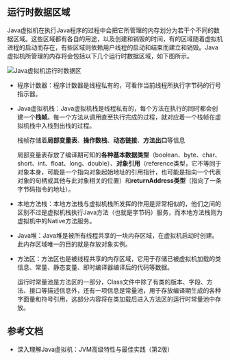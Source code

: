 ## 运行时数据区域

Java虚拟机在执行Java程序的过程中会把它所管理的内存划分为若干个不同的数据区域。这些区域都有各自的用途，以及创建和销毁的时间，有的区域随着虚拟机进程的启动而存在，有些区域则依赖用户线程的启动和结束而建立和销毁。Java虚拟机所管理的内存将会包括以下几个运行时数据区域，如下图所示。

![Java虚拟机运行时数据区](https://res.weread.qq.com/wrepub/epub_603120_67)



- 程序计数器：程序计数器是线程私有的，可看作当前线程所执行字节码的行号指示器。

- Java虚拟机栈：Java虚拟机栈是线程私有的，每个方法在执行的同时都会创建一个**栈帧**。每一个方法从调用直至执行完成的过程，就对应着一个栈帧在虚拟机栈中入栈到出栈的过程。

  栈帧存储着**局部变量表**、**操作数栈**、**动态链接**、**方法出口**等信息

  局部变量表存放了编译期可知的**各种基本数据类型**（boolean、byte、char、short、int、float、long、double）、**对象引用**（reference类型，它不等同于对象本身，可能是一个指向对象起始地址的引用指针，也可能是指向一个代表对象的句柄或其他与此对象相关的位置）和**returnAddress类型**（指向了一条字节码指令的地址）。

- 本地方法栈：本地方法栈与虚拟机栈所发挥的作用是非常相似的，他们之间的区别不过是虚拟机栈执行Java方法（也就是字节码）服务，而本地方法栈则为虚拟机中的Native方法服务。

- Java堆：Java堆是被所有线程共享的一块内存区域，在虚拟机启动时创建。此内存区域唯一的目的就是存放对象实例。

- 方法区：方法区也是被线程共享的内存区域，它用于存储已被虚拟机加载的类信息、常量、静态变量、即时编译器编译后的代码等数据。

  运行时常量池是方法区的一部分，Class文件中除了有类的版本、字段、方法、接口等描述信息外，还有一项信息是常量池，用于存放编译期生成的各种字面量和符号引用，这部分内容将在类加载后进入方法区的运行时常量池中存放。

## 参考文档

- 深入理解Java虚拟机：JVM高级特性与最佳实践（第2版） 